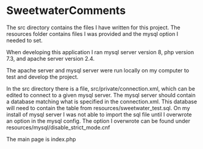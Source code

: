 # SweetwaterComments

The src directory contains the files I have written for this project. The resources folder contains files I was provided and the mysql option I needed to set. 

When developing this application I ran mysql server version 8, php version 7.3, and apache server version 2.4.

The apache server and mysql server were run locally on my computer to test and develop the project.  

In the src directory there is a file, src/private/connection.xml, which can be edited to connect to a given mysql server. The mysql server should contain a database matching what is specified in the connection.xml. This database will need to contain the table from resources/sweetwater_test.sql. On my install of mysql server I was not able to import the sql file until I overwrote an option in the mysql config. The option I overwrote can be found under resources/mysql/disable_strict_mode.cnf

The main page is index.php
